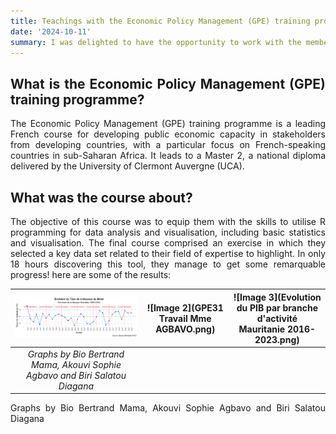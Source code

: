 ```yaml
---
title: Teachings with the Economic Policy Management (GPE) training programme
date: '2024-10-11'
summary: I was delighted to have the opportunity to work with the members of the Economic Policy Management (GPE) training programme, providing instruction in the use of R programming.
---
```


<div style="text-align: justify;">

## What is the Economic Policy Management (GPE) training programme?

The Economic Policy Management (GPE) training programme is a leading French course for developing public economic capacity in stakeholders from developing countries, with a particular focus on French-speaking countries in sub-Saharan Africa. It leads to a Master 2, a national diploma delivered by the University of Clermont Auvergne (UCA). 

## What was the course about?

The objective of this course was to equip them with the skills to utilise R programming for data analysis and visualisation, including basic statistics and visualisation. The final course comprised an exercise in which they selected a key data set related to their field of expertise to highlight. In only 18 hours discovering this tool, they manage to get some remarquable progress! here are some of the results:

| ![Image 1](Rplot03.png) | ![Image 2](GPE31 Travail Mme AGBAVO.png) | ![Image 3](Evolution du PIB par branche d'activité Mauritanie 2016-2023.png) |
|:--:|:--:|:--:|
| *Graphs by Bio Bertrand Mama, Akouvi Sophie Agbavo and Biri Salatou Diagana* |


Graphs by Bio Bertrand Mama, Akouvi Sophie Agbavo and Biri Salatou Diagana
